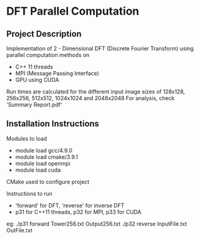 # DFT Parallel Computation
## Project Description
Implementation of 2 - Dimensional DFT (Discrete Fourier Transform) using parallel computation methods on
- C++ 11 threads
- MPI (Message Passing Interface)
- GPU using CUDA

Run times are calculated for the different input image sizes of 128x128, 256x256, 512x512, 1024x1024 and 2048x2048
For analysis, check 'Summary Report.pdf'

## Installation Instructions

Modules to load 
- module load gcc/4.9.0
- module load cmake/3.9.1
- module load openmpi
- module load cuda

CMake used to configure project

Instructions to run
- 'forward' for DFT, 'reverse' for inverse DFT
- p31 for C++11 threads, p32 for MPI, p33 for CUDA

eg:
./p31 forward Tower256.txt Output256.txt
./p32 reverse InputFile.txt OutFile.txt
